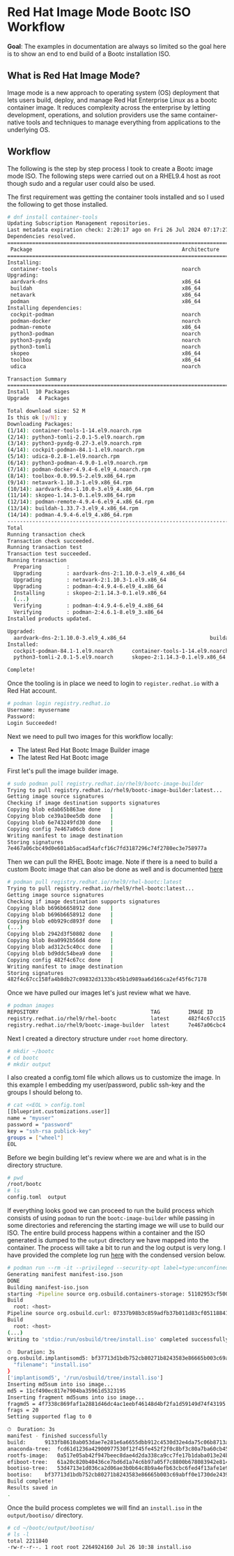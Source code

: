 # Red Hat Image Mode Bootc ISO Workflow

**Goal**: The examples in documentation are always so limited so the goal here is to show an end to end build of a Bootc installation ISO.

## What is Red Hat Image Mode?

Image mode is a new approach to operating system (OS) deployment that lets users build, deploy, and manage Red Hat Enterprise Linux as a bootc container image. It reduces complexity across the enterprise by letting development, operations, and solution providers use the same container-native tools and techniques to manage everything from applications to the underlying OS. 

## Workflow

The following is the step by step process I took to create a Bootc image mode ISO.  The following steps were carried out on a RHEL9.4 host as root though sudo and a regular user could also be used.

The first requirement was getting the container tools installed and so I used the following to get those installed.

~~~bash
# dnf install container-tools
Updating Subscription Management repositories.
Last metadata expiration check: 2:20:17 ago on Fri 26 Jul 2024 07:17:27 AM CDT.
Dependencies resolved.
==============================================================================================================================================================================================================================================
 Package                                                Architecture                                  Version                                                   Repository                                                               Size
==============================================================================================================================================================================================================================================
Installing:
 container-tools                                        noarch                                        1-14.el9                                                  rhel-9-for-x86_64-appstream-rpms                                        8.3 k
Upgrading:
 aardvark-dns                                           x86_64                                        2:1.10.0-3.el9_4                                          rhel-9-for-x86_64-appstream-rpms                                        969 k
 buildah                                                x86_64                                        2:1.33.7-3.el9_4                                          rhel-9-for-x86_64-appstream-rpms                                        9.4 M
 netavark                                               x86_64                                        2:1.10.3-1.el9                                            rhel-9-for-x86_64-appstream-rpms                                        4.0 M
 podman                                                 x86_64                                        4:4.9.4-6.el9_4                                           rhel-9-for-x86_64-appstream-rpms                                         16 M
Installing dependencies:
 cockpit-podman                                         noarch                                        84.1-1.el9                                                rhel-9-for-x86_64-appstream-rpms                                        683 k
 podman-docker                                          noarch                                        4:4.9.4-6.el9_4                                           rhel-9-for-x86_64-appstream-rpms                                        106 k
 podman-remote                                          x86_64                                        4:4.9.4-6.el9_4                                           rhel-9-for-x86_64-appstream-rpms                                         10 M
 python3-podman                                         noarch                                        3:4.9.0-1.el9                                             rhel-9-for-x86_64-appstream-rpms                                        178 k
 python3-pyxdg                                          noarch                                        0.27-3.el9                                                rhel-9-for-x86_64-appstream-rpms                                        108 k
 python3-tomli                                          noarch                                        2.0.1-5.el9                                               rhel-9-for-x86_64-appstream-rpms                                         37 k
 skopeo                                                 x86_64                                        2:1.14.3-0.1.el9                                          rhel-9-for-x86_64-appstream-rpms                                        8.5 M
 toolbox                                                x86_64                                        0.0.99.5-2.el9                                            rhel-9-for-x86_64-appstream-rpms                                        2.5 M
 udica                                                  noarch                                        0.2.8-1.el9                                               rhel-9-for-x86_64-appstream-rpms                                         54 k

Transaction Summary
==============================================================================================================================================================================================================================================
Install  10 Packages
Upgrade   4 Packages

Total download size: 52 M
Is this ok [y/N]: y
Downloading Packages:
(1/14): container-tools-1-14.el9.noarch.rpm                                                                                                                                                                    29 kB/s | 8.3 kB     00:00    
(2/14): python3-tomli-2.0.1-5.el9.noarch.rpm                                                                                                                                                                  126 kB/s |  37 kB     00:00    
(3/14): python3-pyxdg-0.27-3.el9.noarch.rpm                                                                                                                                                                   347 kB/s | 108 kB     00:00    
(4/14): cockpit-podman-84.1-1.el9.noarch.rpm                                                                                                                                                                  3.0 MB/s | 683 kB     00:00    
(5/14): udica-0.2.8-1.el9.noarch.rpm                                                                                                                                                                          616 kB/s |  54 kB     00:00    
(6/14): python3-podman-4.9.0-1.el9.noarch.rpm                                                                                                                                                                 1.3 MB/s | 178 kB     00:00    
(7/14): podman-docker-4.9.4-6.el9_4.noarch.rpm                                                                                                                                                                1.2 MB/s | 106 kB     00:00    
(8/14): toolbox-0.0.99.5-2.el9.x86_64.rpm                                                                                                                                                                     4.6 MB/s | 2.5 MB     00:00    
(9/14): netavark-1.10.3-1.el9.x86_64.rpm                                                                                                                                                                      4.4 MB/s | 4.0 MB     00:00    
(10/14): aardvark-dns-1.10.0-3.el9_4.x86_64.rpm                                                                                                                                                               3.3 MB/s | 969 kB     00:00    
(11/14): skopeo-1.14.3-0.1.el9.x86_64.rpm                                                                                                                                                                     3.9 MB/s | 8.5 MB     00:02    
(12/14): podman-remote-4.9.4-6.el9_4.x86_64.rpm                                                                                                                                                               3.2 MB/s |  10 MB     00:03    
(13/14): buildah-1.33.7-3.el9_4.x86_64.rpm                                                                                                                                                                    3.5 MB/s | 9.4 MB     00:02    
(14/14): podman-4.9.4-6.el9_4.x86_64.rpm                                                                                                                                                                      5.3 MB/s |  16 MB     00:02    
----------------------------------------------------------------------------------------------------------------------------------------------------------------------------------------------------------------------------------------------
Total                                                                                                                                                                                                         9.6 MB/s |  52 MB     00:05     
Running transaction check
Transaction check succeeded.
Running transaction test
Transaction test succeeded.
Running transaction
  Preparing        :                                                                                                                                                                                                                      1/1 
  Upgrading        : aardvark-dns-2:1.10.0-3.el9_4.x86_64                                                                                                                                                                                1/18 
  Upgrading        : netavark-2:1.10.3-1.el9.x86_64                                                                                                                                                                                      2/18 
  Upgrading        : podman-4:4.9.4-6.el9_4.x86_64                                                                                                                                                                                       3/18 
  Installing       : skopeo-2:1.14.3-0.1.el9.x86_64                                                                                                                                                                                      4/18 
  (...)
  Verifying        : podman-4:4.9.4-6.el9_4.x86_64                                                                                                                                                                                      17/18 
  Verifying        : podman-2:4.6.1-8.el9_3.x86_64                                                                                                                                                                                      18/18 
Installed products updated.

Upgraded:
  aardvark-dns-2:1.10.0-3.el9_4.x86_64                           buildah-2:1.33.7-3.el9_4.x86_64                           netavark-2:1.10.3-1.el9.x86_64                           podman-4:4.9.4-6.el9_4.x86_64                          
Installed:
  cockpit-podman-84.1-1.el9.noarch      container-tools-1-14.el9.noarch      podman-docker-4:4.9.4-6.el9_4.noarch      podman-remote-4:4.9.4-6.el9_4.x86_64      python3-podman-3:4.9.0-1.el9.noarch      python3-pyxdg-0.27-3.el9.noarch     
  python3-tomli-2.0.1-5.el9.noarch      skopeo-2:1.14.3-0.1.el9.x86_64       toolbox-0.0.99.5-2.el9.x86_64             udica-0.2.8-1.el9.noarch                 

Complete!
~~~

Once the tooling is in place we need to login to `register.redhat.io` with a Red Hat account.

~~~bash
# podman login registry.redhat.io
Username: myusername
Password: 
Login Succeeded!
~~~

Next we need to pull two images for this workflow locally:

 * The latest Red Hat Bootc Image Builder image
 * The latest Red Hat Bootc image

First let's pull the image builder image.

~~~bash
# sudo podman pull registry.redhat.io/rhel9/bootc-image-builder
Trying to pull registry.redhat.io/rhel9/bootc-image-builder:latest...
Getting image source signatures
Checking if image destination supports signatures
Copying blob edab65b863ae done   | 
Copying blob ce39a10ee5db done   | 
Copying blob 6e743249fd30 done   | 
Copying config 7e467a06cb done   | 
Writing manifest to image destination
Storing signatures
7e467a06cbc49d0e601ab5acad54afcf16c7fd3187296c74f2780ec3e758977a
~~~

Then we can pull the RHEL Bootc image.  Note if there is a need to build a custom Bootc image that can also be done as well and is documented [here](https://docs.redhat.com/en/documentation/red_hat_enterprise_linux/9/html/using_image_mode_for_rhel_to_build_deploy_and_manage_operating_systems/building-and-testing-the-rhel-bootable-container-images_using-image-mode-for-rhel-to-build-deploy-and-manage-operating-systems#building-and-testing-the-rhel-bootable-container-images_using-image-mode-for-rhel-to-build-deploy-and-manage-operating-systems)

~~~bash
# podman pull registry.redhat.io/rhel9/rhel-bootc:latest
Trying to pull registry.redhat.io/rhel9/rhel-bootc:latest...
Getting image source signatures
Checking if image destination supports signatures
Copying blob b696b6658912 done   | 
Copying blob b696b6658912 done   | 
Copying blob e0b929cd893f done   | 
(...)
Copying blob 2942d3f50802 done   | 
Copying blob 8ea0992b56d4 done   | 
Copying blob ad312c5c40cc done   | 
Copying blob bd9ddc54bea9 done   | 
Copying config 482f4c67cc done   | 
Writing manifest to image destination
Storing signatures
482f4c67cc158fa4b8db27c09832d3133bc45b1d989aa6d166ca2ef45f6c7178
~~~

Once we have pulled our images let's just review what we have.

~~~bash
# podman images
REPOSITORY                                    TAG         IMAGE ID      CREATED     SIZE
registry.redhat.io/rhel9/rhel-bootc           latest      482f4c67cc15  4 days ago  1.47 GB
registry.redhat.io/rhel9/bootc-image-builder  latest      7e467a06cbc4  4 days ago  521 MB
~~~

Next I created a directory structure under `root` home directory.

~~~bash
# mkdir ~/bootc
# cd bootc
# mkdir output
~~~

I also created a config.toml file which allows us to customize the image.  In this example I embedding my user/password, public ssh-key and the groups I should belong to.

~~~bash
# cat <<EOL > config.toml 
[[blueprint.customizations.user]]
name = "myuser"
password = "password"
key = "ssh-rsa publick-key"
groups = ["wheel"]
EOL
~~~

Before we begin building let's review where we are and what is in the directory structure.

~~~bash
# pwd
/root/bootc
# ls
config.toml  output
~~~

If everything looks good we can proceed to run the build process which consists of using `podman` to run the `bootc-image-builder` while passing in some directories and referencing the starting image we will use to build our ISO.  The entire build process happens within a container and the ISO generated is dumped to the `output` directory we have mapped into the container.   The process will take a bit to run and the log output is very long.  I have provided the complete log run [here](https://github.com/schmaustech/bootc-iso/blob/main/bootc-iso-build-log) with the condensed version below.

~~~bash
# podman run --rm -it --privileged --security-opt label=type:unconfined_t -v /var/lib/containers/storage:/var/lib/containers/storage -v /root/bootc/output:/output -v /root/bootc/config.toml:/config.toml registry.redhat.io/rhel9/bootc-image-builder --type iso --config /config.toml --local registry.redhat.io/rhel9/rhel-bootc:latest
Generating manifest manifest-iso.json
DONE
Building manifest-iso.json
starting -Pipeline source org.osbuild.containers-storage: 51102953cf5005007cf8b3bd76c39a0ae558aa34f311915042cdc0bc4c1fb246
Build
  root: <host>
Pipeline source org.osbuild.curl: 07337b98b3c859adfb37b011d83cf0511884147bf999e7869ffbf9074b529a4f
Build
  root: <host>
(...)
Writing to 'stdio:/run/osbuild/tree/install.iso' completed successfully.

⏱  Duration: 3s
org.osbuild.implantisomd5: bf37713d1bdb752cb80271b8243583e86665b003c69abff0e1730de24398fac1 {
  "filename": "install.iso"
}
['implantisomd5', '/run/osbuild/tree/install.iso']
Inserting md5sum into iso image...
md5 = 11cf490ec817e7904ba35961d5323195
Inserting fragment md5sums into iso image...
fragmd5 = 4f7338c869faf1a2881d46dc4ac1eebf46148d4bf2fa1d59149d74f43195
frags = 20
Setting supported flag to 0

⏱  Duration: 3s
manifest - finished successfully
build:    	9133fb8610ab053dae7e281e6a6655dbb912c4530d32e4da75c06b8713a87c80
anaconda-tree:	fcd61d1236a42900977530f12f45fe452f2f0c8bf3c80a7ba60cb45ffe4bf36d
rootfs-image:	0a517e05ab42f947beec8dae4d2da338ca9cc7fe17b1daba013e24b1c60aeadf
efiboot-tree:	61a20c820b40436ce7bd6d1a74c6b97a05f7c8800b678083942e814cf9f7cc0e
bootiso-tree:	53d4713e1d036ca2d06ae3b0b64c8b9a4efb63cbc6fed4f13afe1e984b7af04d
bootiso:  	bf37713d1bdb752cb80271b8243583e86665b003c69abff0e1730de24398fac1
Build complete!
Results saved in
.
~~~

Once the build process completes we will find an `install.iso` in the `output/bootiso/` directory.

~~~bash
# cd ~/bootc/output/bootiso/
# ls -l
total 2211840
-rw-r--r--. 1 root root 2264924160 Jul 26 10:38 install.iso
~~~
